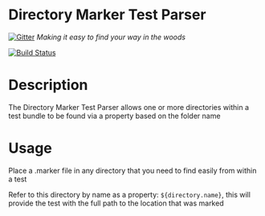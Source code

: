 Directory Marker Test Parser
=======================

[![Gitter](https://badges.gitter.im/Join%20Chat.svg)](https://gitter.im/testify/DirectoryMarkerTestParser?utm_source=badge&utm_medium=badge&utm_campaign=pr-badge&utm_content=badge)
*Making it easy to find your way in the woods*

[![Build Status](https://travis-ci.org/testify/DirectoryMarkerTestParser.svg?branch=master)](https://travis-ci.org/testify/DirectoryMarkerTestParser)

# Description
The Directory Marker Test Parser allows one or more directories within a test bundle to be found via a property based on the folder name

# Usage
Place a .marker file in any directory that you need to find easily from within a test

Refer to this directory by name as a property: `${directory.name}`, this will provide the test with the full path to the location that was marked
